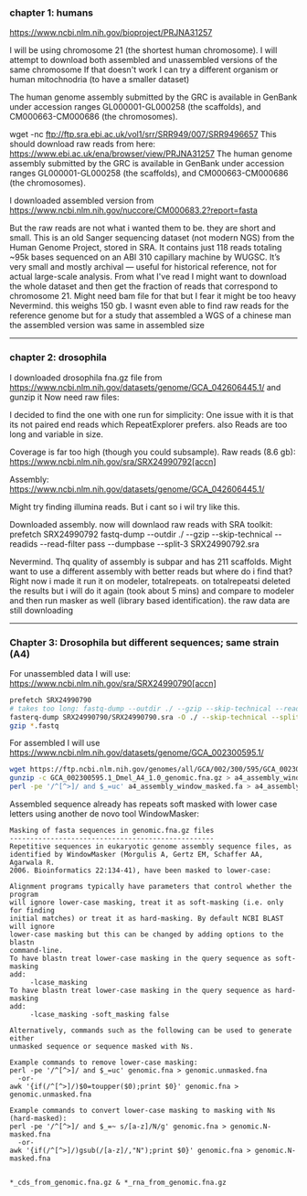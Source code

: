 ### chapter 1: humans
https://www.ncbi.nlm.nih.gov/bioproject/PRJNA31257

I will be using chromosome 21 (the shortest human chromosome). I will attempt to download both assembled and unassembled versions of the same chromosome
If that doesn't work I can try a different organism or human mitochnodria (to have a smaller dataset)

The human genome assembly submitted by the GRC is available in GenBank under accession ranges GL000001-GL000258 (the scaffolds), and CM000663-CM000686 (the chromosomes).


wget -nc ftp://ftp.sra.ebi.ac.uk/vol1/srr/SRR949/007/SRR9496657
This should download raw reads from here: https://www.ebi.ac.uk/ena/browser/view/PRJNA31257
The human genome assembly submitted by the GRC is available in GenBank under accession ranges GL000001-GL000258 (the scaffolds), and CM000663-CM000686 (the chromosomes).

I downloaded assembled version from https://www.ncbi.nlm.nih.gov/nuccore/CM000683.2?report=fasta

But the raw reads are not what i wanted them to be. they are short and small. 
This is an old Sanger sequencing dataset (not modern NGS) from the Human Genome Project, stored in SRA. It contains just 118 reads totaling ~95k bases sequenced on an ABI 310 capillary machine by WUGSC. It’s very small and mostly archival — useful for historical reference, not for actual large-scale analysis. 
From what I've read I might want to download the whole dataset and then get the fraction of reads that correspond to chromosome 21. Might need bam file for that but I fear it might be too heavy
Nevermind. this weighs 150 gb. 
I wasnt even able to find raw reads for the reference genome but for a study that assembled a WGS of a chinese man the assembled version was same in assembled size

---
### chapter 2: drosophila
I downloaded drosophila fna.gz file from https://www.ncbi.nlm.nih.gov/datasets/genome/GCA_042606445.1/
and gunzip it
Now need raw files:

I decided to find the one with one run for simplicity:
One issue with it is that its not paired end reads which RepeatExplorer prefers. also Reads are too long and variable in size.

Coverage is far too high (though you could subsample).
Raw reads (8.6 gb):
https://www.ncbi.nlm.nih.gov/sra/SRX24990792[accn]

Assembly:
https://www.ncbi.nlm.nih.gov/datasets/genome/GCA_042606445.1/

Might try finding illumina reads. But i cant so i wil try like this.

Downloaded assembly. now will downlaod raw reads with SRA toolkit:
prefetch SRX24990792
fastq-dump --outdir ./ --gzip --skip-technical --readids --read-filter pass --dumpbase --split-3 SRX24990792.sra

Nevermind. Thq quality of assembly is subpar and has 211 scaffolds.
Might want to use a different assembly with better reads but where do i find that?
Right now i made it run it on modeler, totalrepeats. on totalrepeatsi deleted the results but i will do it again (took about 5 mins) and compare to modeler and then run masker as well (library based identification). the raw data are still downloading

---
### Chapter 3: Drosophila but different sequences; same strain (A4)
For unassembled data I will use:
https://www.ncbi.nlm.nih.gov/sra/SRX24990790[accn]
```bash
prefetch SRX24990790
# takes too long: fastq-dump --outdir ./ --gzip --skip-technical --readids --read-filter pass --dumpbase --split-3 SRX24990790/SRX24990790.sra
fasterq-dump SRX24990790/SRX24990790.sra -O ./ --skip-technical --split-3 -e 32
gzip *.fastq
```

For assembled I will use
https://www.ncbi.nlm.nih.gov/datasets/genome/GCA_002300595.1/
```bash
wget https://ftp.ncbi.nlm.nih.gov/genomes/all/GCA/002/300/595/GCA_002300595.1_Dmel_A4_1.0/GCA_002300595.1_Dmel_A4_1.0_genomic.fna.gz
gunzip -c GCA_002300595.1_Dmel_A4_1.0_genomic.fna.gz > a4_assembly_window_masked.fa
perl -pe '/^[^>]/ and $_=uc' a4_assembly_window_masked.fa > a4_assembly.fna
```

Assembled sequence already has repeats soft masked with lower case letters using another de novo tool WindowMasker:
```info
Masking of fasta sequences in genomic.fna.gz files
--------------------------------------------------
Repetitive sequences in eukaryotic genome assembly sequence files, as 
identified by WindowMasker (Morgulis A, Gertz EM, Schaffer AA, Agarwala R. 
2006. Bioinformatics 22:134-41), have been masked to lower-case:

Alignment programs typically have parameters that control whether the program 
will ignore lower-case masking, treat it as soft-masking (i.e. only for finding 
initial matches) or treat it as hard-masking. By default NCBI BLAST will ignore 
lower-case masking but this can be changed by adding options to the blastn 
command-line.
To have blastn treat lower-case masking in the query sequence as soft-masking 
add:
     -lcase_masking
To have blastn treat lower-case masking in the query sequence as hard-masking 
add:
     -lcase_masking -soft_masking false

Alternatively, commands such as the following can be used to generate either 
unmasked sequence or sequence masked with Ns.

Example commands to remove lower-case masking:
perl -pe '/^[^>]/ and $_=uc' genomic.fna > genomic.unmasked.fna
  -or-
awk '{if(/^[^>]/)$0=toupper($0);print $0}' genomic.fna > genomic.unmasked.fna

Example commands to convert lower-case masking to masking with Ns (hard-masked):
perl -pe '/^[^>]/ and $_=~ s/[a-z]/N/g' genomic.fna > genomic.N-masked.fna
  -or-
awk '{if(/^[^>]/)gsub(/[a-z]/,"N");print $0}' genomic.fna > genomic.N-masked.fna


*_cds_from_genomic.fna.gz & *_rna_from_genomic.fna.gz
```

